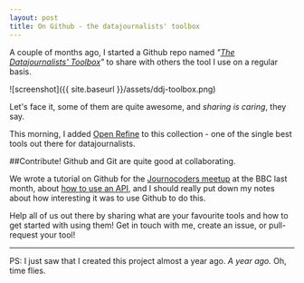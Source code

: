 ```yaml
---
layout: post
title: On Github - the datajournalists' toolbox
---
```


A couple of months ago, I started a Github repo named *"[The Datajournalists' Toolbox](https://github.com/basilesimon/datajournalists-toolbox)"* to share with others the tool I use on a regular basis. 

![screenshot]({{ site.baseurl }}/assets/ddj-toolbox.png)

Let's face it, some of them are quite awesome, and *sharing is caring*, they say. 

This morning, I added [Open Refine](https://github.com/basilesimon/datajournalists-toolbox/tree/master/open-refine) to this collection - one of the single best tools out there for datajournalists.

##Contribute!
Github and Git are quite good at collaborating.

We wrote a tutorial on Github for the [Journocoders meetup](http://www.meetup.com/Journocoders/) at the BBC last month, about [how to use an API](https://github.com/basilesimon/using-an-api-tutorial/blob/master/tutorial.md), and I should really put down my notes about how interesting it was to use Github to do this.

Help all of us out there by sharing what are your favourite tools and how to get started with using them! Get in touch with me, create an issue, or pull-request your tool!

***

PS: I just saw that I created this project almost a year ago. *A year ago.* Oh, time flies.
